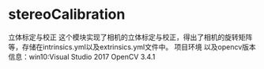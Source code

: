 # stereoCalibration
立体标定与校正
这个模块实现了相机的立体标定与校正，得出了相机的旋转矩阵等，存储在intrinsics.yml以及extrinsics.yml文件中。
项目环境 以及opencv版本信息：win10:Visual Studio 2017   OpenCV 3.4.1
